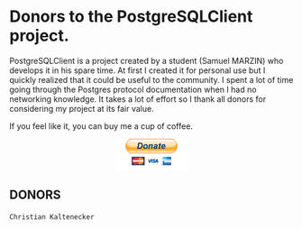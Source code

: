 # Donors to the PostgreSQLClient project.

PostgreSQLClient is a project created by a student (Samuel MARZIN) who develops it in his spare time.
At first I created it for personal use but I quickly realized that it could be useful to the community.
I spent a lot of time going through the Postgres protocol documentation when I had no networking knowledge.
It takes a lot of effort so I thank all donors for considering my project at its fair value.


If you feel like it, you can buy me a cup of coffee.

<p align="center">
	<a href="https://paypal.me/MarzinSamuel"><img src="https://raw.githubusercontent.com/Marzin-bot/Ressources/main/paypal_btn_donateCC_LG_1.gif" alt="Donation PayPal"></a>
</p>


## DONORS
	
	Christian Kaltenecker
